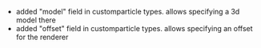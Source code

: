 - added "model" field in customparticle types. allows specifying a 3d model there
- added "offset" field in customparticle types. allows specifying an offset for the renderer